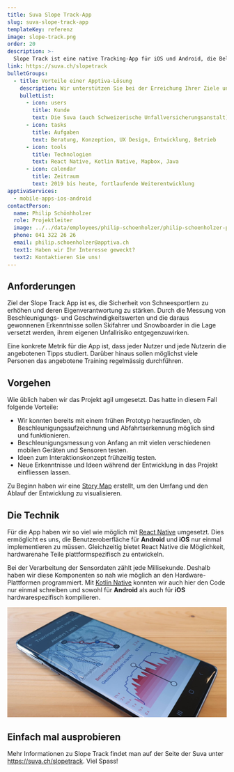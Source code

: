 ```yaml
---
title: Suva Slope Track-App
slug: suva-slope-track-app
templateKey: referenz
image: slope-track.png
order: 20
description: >-
  Slope Track ist eine native Tracking-App für iOS und Android, die Belastungen und Geschwindigkeiten beim Skifahren und Snowboarden aufzeichnet.
link: https://suva.ch/slopetrack
bulletGroups:
  - title: Vorteile einer Apptiva-Lösung
    description: Wir unterstützen Sie bei der Erreichung Ihrer Ziele und arbeiten eng und direkt mit Ihnen zusammen.
    bulletList:
      - icon: users
        title: Kunde
        text: Die Suva (auch Schweizerische Unfallversicherungsanstalt) ist der grösste Unfallversicherer der Schweiz.
      - icon: tasks
        title: Aufgaben
        text: Beratung, Konzeption, UX Design, Entwicklung, Betrieb
      - icon: tools
        title: Technologien
        text: React Native, Kotlin Native, Mapbox, Java
      - icon: calendar
        title: Zeitraum
        text: 2019 bis heute, fortlaufende Weiterentwicklung
apptivaServices:
  - mobile-apps-ios-android
contactPerson:
  name: Philip Schönhholzer
  role: Projektleiter
  image: ../../data/employees/philip-schoenholzer/philip-schoenholzer-prev.jpg
  phone: 041 322 26 26
  email: philip.schoenholzer@apptiva.ch
  text1: Haben wir Ihr Interesse geweckt?
  text2: Kontaktieren Sie uns!
---
```


## Anforderungen

Ziel der Slope Track App ist es, die Sicherheit von Schneesportlern zu erhöhen und deren Eigenverantwortung zu stärken. Durch die Messung von Beschleunigungs- und Geschwindigkeitswerten und die daraus gewonnenen Erkenntnisse sollen Skifahrer und Snowboarder in die Lage versetzt werden, ihrem eigenen Unfallrisiko entgegenzuwirken.

Eine konkrete Metrik für die App ist, dass jeder Nutzer und jede Nutzerin die angebotenen Tipps studiert. Darüber hinaus sollen möglichst viele Personen das angebotene Training regelmässig durchführen.

## Vorgehen

Wie üblich haben wir das Projekt agil umgesetzt. Das hatte in diesem Fall folgende Vorteile:

- Wir konnten bereits mit einem frühen Prototyp herausfinden, ob Beschleunigungsaufzeichnung und Abfahrtserkennung möglich sind und funktionieren.
- Beschleunigungsmessung von Anfang an mit vielen verschiedenen mobilen Geräten und Sensoren testen.
- Ideen zum Interaktionskonzept frühzeitig testen.
- Neue Erkenntnisse und Ideen während der Entwicklung in das Projekt einfliessen lassen.

Zu Beginn haben wir eine [Story Map](/mehr-ueberblick-mit-storymap/) erstellt, um den Umfang und den Ablauf der Entwicklung zu visualisieren.

## Die Technik

Für die App haben wir so viel wie möglich mit [React Native](https://facebook.github.io/react-native/) umgesetzt. Dies ermöglicht es uns, die Benutzeroberfläche für **Android** und **iOS** nur einmal implementieren zu müssen. Gleichzeitig bietet React Native die Möglichkeit, hardwarenahe Teile plattformspezifisch zu entwickeln.

Bei der Verarbeitung der Sensordaten zählt jede Millisekunde. Deshalb haben wir diese Komponenten so nah wie möglich an den Hardware-Plattformen programmiert. Mit [Kotlin Native](https://kotlinlang.org/docs/reference/native-overview.html) konnten wir auch hier den Code nur einmal schreiben und sowohl für **Android** als auch für **iOS** hardwarespezifisch kompilieren.

![Slope Track-App auf Android](app.jpg)

## Einfach mal ausprobieren

Mehr Informationen zu Slope Track findet man auf der Seite der Suva unter <https://suva.ch/slopetrack>. Viel Spass!
